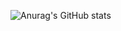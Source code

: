 ![Anurag's GitHub stats](https://github-readme-stats.vercel.app/api?username=Umar-Turdiev&show_icons=true&theme=dark)
